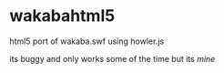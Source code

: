 # wakabahtml5
html5 port of wakaba.swf using howler.js

its buggy and only works some of the time but its _mine_
